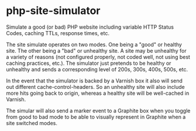 php-site-simulator
==================

Simulate a good (or bad) PHP website including variable HTTP Status Codes, caching TTLs, response times, etc.

The site simulate operates on two modes. One being a "good" or healthy site. The other being a "bad" or unhealthy site. A site may be unhealthy for a variety of reasons (not configured properly, not coded well, not using best caching practices, etc.). The simulator just pretends to be healthy or unhealthy and sends a corresponding level of 200s, 300s, 400s, 500s, etc.

In the event that the simulator is backed by a Varnish box it also will send out different cache-control-headers. So an unhealthy site will also include more hits going back to origin, whereas a healthy site will be well-cached in Varnish.

The simular will also send a marker event to a Graphite box when you toggle from good to bad mode to be able to visually represent in Graphite when a site switched modes.